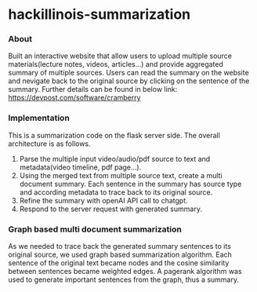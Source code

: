 # hackillinois-summarization
### About
Built an interactive website that allow users to upload multiple source materials(lecture notes, videos, articles...) and provide aggregated summary of multiple sources. Users can read the summary on the website and nevigate back to the original source by clicking on the sentence of the summary.
Further details can be found in below link:
https://devpost.com/software/cramberry

### Implementation
This is a summarization code on the flask server side. The overall architecture is as follows.
1. Parse the multiple input video/audio/pdf source to text and metadata(video timeline, pdf page...).
2. Using the merged text from multiple source text, create a multi document summary. Each sentence in the summary has source type and according metadata to trace back to its original source.
3. Refine the summary with openAI API call to chatgpt.
4. Respond to the server request with generated summary.

### Graph based multi document summarization
As we needed to trace back the generated summary sentences to its original source, we used graph based summarization algorithm. Each sentence of the original text became nodes and the cosine similarity between sentences became weighted edges. A pagerank algorithm was used to generate important sentences from the graph, thus a summary.
